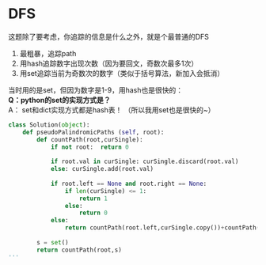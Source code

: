 # DFS 
这题除了要考虑，你追踪的信息是什么之外，就是个最普通的DFS  
1. 最粗暴，追踪path
2. 用hash追踪数字出现次数（因为要回文，奇数次最多1次）
3. 用set追踪当前为奇数次的数字（类似于括号算法，新加入会抵消）


当时用的是set，但因为数字是1-9，用hash也是很快的：  
**Q：python的set的实现方式是？**  
A： set和dict实现方式都是hash表！ （所以我用set也是很快的~）
```py
class Solution(object):
    def pseudoPalindromicPaths (self, root):
        def countPath(root,curSingle):
            if not root:  return 0
            
            if root.val in curSingle: curSingle.discard(root.val)
            else: curSingle.add(root.val)
                
            if root.left == None and root.right == None:
                if len(curSingle) <= 1:
                    return 1
                else:
                    return 0
            else:
                return countPath(root.left,curSingle.copy())+countPath(root.right,curSingle.copy())
        
        s = set()
        return countPath(root,s)
'''